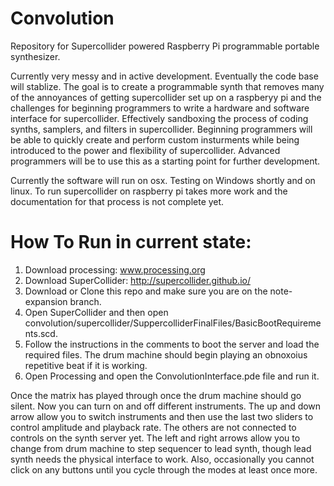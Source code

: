 # Convolution
Repository for Supercollider powered Raspberry Pi programmable portable synthesizer.

Currently very messy and in active development.  Eventually the code base will stablize.  The goal is to create a programmable synth that removes many of the annoyances of getting supercollider set up on a raspberyy pi and the challenges for beginning programmers to write a hardware and software interface for supercollider.  Effectively sandboxing the process of coding synths, samplers, and filters in supercollider. Beginning programmers will be able to quickly create and perform custom insturments while being introduced to the power and flexibility of supercollider.  Advanced programmers will be to use this as a starting point for further development.

Currently the software will run on osx.  Testing on Windows shortly and on linux.  To run supercollider on raspberry pi takes more work and the documentation for that process is not complete yet.

# How To Run in current state:

1) Download processing: <a href="www.processing.org">www.processing.org</a>
2) Download SuperCollider: <a href="http://supercollider.github.io/">http://supercollider.github.io/</a>
3) Download or Clone this repo and make sure you are on the note-expansion branch.
4) Open SuperCollider and then open convolution/supercollider/SuppercolliderFinalFiles/BasicBootRequirements.scd.
5) Follow the instructions in the comments to boot the server and load the required files.  The drum machine should begin playing an obnoxoius repetitive beat if it is working.
6) Open Processing and open the ConvolutionInterface.pde file and run it.  

Once the matrix has played through once the drum machine should go silent.  Now you can turn on and off different instruments.  The up and down arrow allow you to switch instruments and then use the last two sliders to control amplitude and playback rate.  The others are not connected to controls on the synth server yet.  The left and right arrows allow you to change from drum machine to step sequencer to lead synth, though lead synth needs the physical interface to work.  Also, occasionally you cannot click on any buttons until you cycle through the modes at least once more.  




